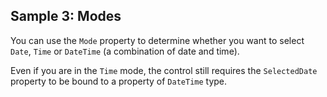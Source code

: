 ## Sample 3: Modes

You can use the `Mode` property to determine whether you want to select `Date`, `Time` or `DateTime` (a combination of date and time).

Even if you are in the `Time` mode, the control still requires the `SelectedDate` property to be bound to a property of `DateTime` type.
